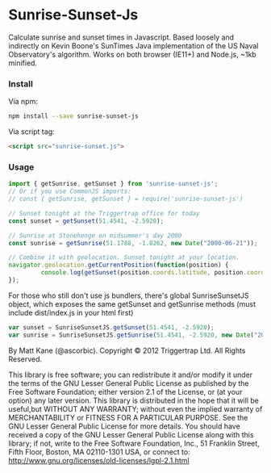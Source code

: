 # Sunrise-Sunset-Js

Calculate sunrise and sunset times in Javascript.
Based loosely and indirectly on Kevin Boone's SunTimes Java implementation of the US Naval Observatory's algorithm.
Works on both browser (IE11+) and Node.js, ~1kb minified.

### Install
Via npm:

```bash
npm install --save sunrise-sunset-js
```

Via script tag:
```html
<script src="sunrise-sunset.js">
```

### Usage

```javascript
import { getSunrise, getSunset } from 'sunrise-sunset-js';
// Or if you use CommonJS imports:
// const { getSunrise, getSunset } = require('sunrise-sunset-js')

// Sunset tonight at the Triggertrap office for today
const sunset = getSunset(51.4541, -2.5920);

// Sunrise at Stonehenge on midsummer's day 2000
const sunrise = getSunrise(51.1788, -1.8262, new Date("2000-06-21"));

// Combine it with geolocation. Sunset tonight at your location.
navigator.geolocation.getCurrentPosition(function(position) {
		 console.log(getSunset(position.coords.latitude, position.coords.longitude));
});
```

For those who still don't use js bundlers, there's global SunriseSunsetJS object,
which exposes the same getSunset and getSunrise methods (must include dist/index.js in your html first)

```javascript
var sunset = SunriseSunsetJS.getSunset(51.4541, -2.5920);
var sunrise = SunriseSunsetJS.getSunrise(51.4541, -2.5920, new Date("2000-06-21"));
```

By Matt Kane (@ascorbic). Copyright © 2012 Triggertrap Ltd. All Rights Reserved.

This library is free software; you can redistribute it and/or modify it under the terms of the GNU Lesser General
Public License as published by the Free Software Foundation; either version 2.1 of the License, or (at your option)
any later version.
This library is distributed in the hope that it will be useful,but WITHOUT ANY WARRANTY; without even the implied
warranty of MERCHANTABILITY or FITNESS FOR A PARTICULAR PURPOSE.  See the GNU Lesser General Public License for more
details.
You should have received a copy of the GNU Lesser General Public License along with this library; if not, write to
the Free Software Foundation, Inc., 51 Franklin Street, Fifth Floor, Boston, MA  02110-1301  USA,
or connect to: http://www.gnu.org/licenses/old-licenses/lgpl-2.1.html
```